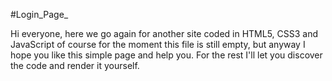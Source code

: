 #Login_Page_

Hi everyone, here we go again for another site coded in HTML5, CSS3 and JavaScript of course for the moment this file is still empty, but anyway I hope you like this simple page and help you. For the rest I'll let you discover the code and render it yourself.
